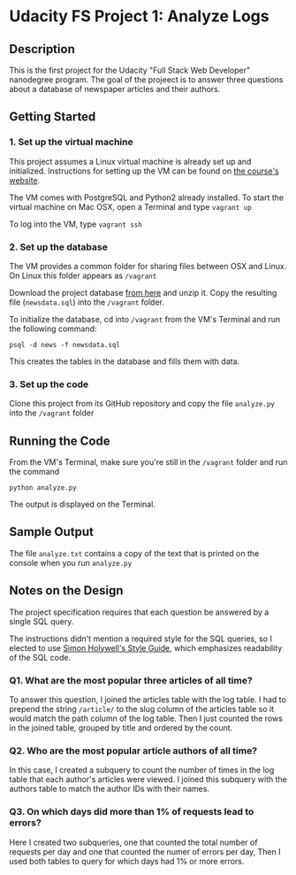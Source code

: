 # Udacity FS Project 1: Analyze Logs

## Description
This is the first project for the Udacity "Full Stack Web Developer" nanodegree program. The goal of the projeect is to answer three questions about a database of newspaper articles and their authors.

## Getting Started
### 1. Set up the virtual machine
This project assumes a Linux virtual machine is already set up and initialized. Instructions for setting up the VM can be found on [the course's website](https://classroom.udacity.com/nanodegrees/nd004/parts/51200cee-6bb3-4b55-b469-7d4dd9ad7765/modules/c57b57d4-29a8-4c5f-9bb8-5d53df3e48f4/lessons/5475ecd6-cfdb-4418-85a2-f2583074c08d/concepts/14c72fe3-e3fe-4959-9c4b-467cf5b7c3a0).

The VM comes with PostgreSQL and Python2 already installed. 
To start the virtual machine on Mac OSX, open a Terminal and type `vagrant up`

To log into the VM, type `vagrant ssh`

### 2. Set up the database

The VM provides a common folder for sharing files between OSX and Linux. On Linux this folder appears as `/vagrant`

Download the project database [from here](https://d17h27t6h515a5.cloudfront.net/topher/2016/August/57b5f748_newsdata/newsdata.zip) and unzip it. Copy the resulting file (`newsdata.sql`) into the `/vagrant` folder.

To initialize the database, cd into `/vagrant` from the VM's Terminal and run the following command:

`psql -d news -f newsdata.sql`

This creates the tables in the database and fills them with data.

### 3. Set up the code
Clone this project from its GitHub repository and copy the file `analyze.py` into the `/vagrant` folder

## Running the Code
From the VM's Terminal, make sure you're still in the `/vagrant` folder and run the command

`python analyze.py`

The output is displayed on the Terminal.

## Sample Output
The file `analyze.txt` contains a copy of the text that is printed on the console when you run `analyze.py`

## Notes on the Design
The project specification requires that each question be answered by a single SQL query.

The instructions didn't mention a required style for the SQL queries, so I elected to use [Simon Holywell's Style Guide](https://www.sqlstyle.guide/), which emphasizes readability of the SQL code.

### Q1. What are the most popular three articles of all time?

To answer this question, I joined the articles table with the log table. I had to prepend the string `/article/` to the slug column of the articles table so it would match the path column of the log table. Then I just counted the rows in the joined table, grouped by title and ordered by the count.


### Q2. Who are the most popular article authors of all time?

In this case, I created a subquery to count the number of times in the log table that each author's articles were viewed. I joined this subquery with the authors table to match the author IDs with their names.

### Q3. On which days did more than 1% of requests lead to errors? 

Here I created two subqueries, one that counted the total number of requests per day and one that counted the numer  of errors per day, Then I used both tables to query for which days had 1% or more errors.